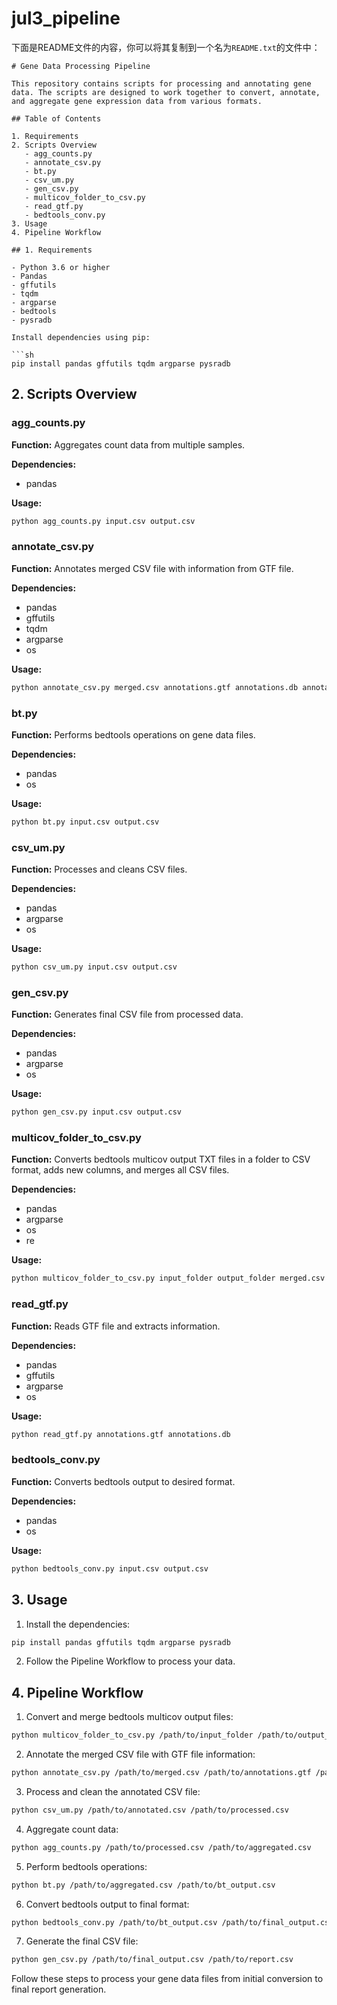 # jul3_pipeline
下面是README文件的内容，你可以将其复制到一个名为`README.txt`的文件中：

```
# Gene Data Processing Pipeline

This repository contains scripts for processing and annotating gene data. The scripts are designed to work together to convert, annotate, and aggregate gene expression data from various formats.

## Table of Contents

1. Requirements
2. Scripts Overview
   - agg_counts.py
   - annotate_csv.py
   - bt.py
   - csv_um.py
   - gen_csv.py
   - multicov_folder_to_csv.py
   - read_gtf.py
   - bedtools_conv.py
3. Usage
4. Pipeline Workflow

## 1. Requirements

- Python 3.6 or higher
- Pandas
- gffutils
- tqdm
- argparse
- bedtools
- pysradb

Install dependencies using pip:

```sh
pip install pandas gffutils tqdm argparse pysradb
```

## 2. Scripts Overview

### agg_counts.py

**Function:** Aggregates count data from multiple samples.

**Dependencies:** 
- pandas

**Usage:**
```sh
python agg_counts.py input.csv output.csv
```

### annotate_csv.py

**Function:** Annotates merged CSV file with information from GTF file.

**Dependencies:**
- pandas
- gffutils
- tqdm
- argparse
- os

**Usage:**
```sh
python annotate_csv.py merged.csv annotations.gtf annotations.db annotated.csv
```

### bt.py

**Function:** Performs bedtools operations on gene data files.

**Dependencies:**
- pandas
- os

**Usage:**
```sh
python bt.py input.csv output.csv
```

### csv_um.py

**Function:** Processes and cleans CSV files.

**Dependencies:**
- pandas
- argparse
- os

**Usage:**
```sh
python csv_um.py input.csv output.csv
```

### gen_csv.py

**Function:** Generates final CSV file from processed data.

**Dependencies:**
- pandas
- argparse
- os

**Usage:**
```sh
python gen_csv.py input.csv output.csv
```

### multicov_folder_to_csv.py

**Function:** Converts bedtools multicov output TXT files in a folder to CSV format, adds new columns, and merges all CSV files.

**Dependencies:**
- pandas
- argparse
- os
- re

**Usage:**
```sh
python multicov_folder_to_csv.py input_folder output_folder merged.csv
```

### read_gtf.py

**Function:** Reads GTF file and extracts information.

**Dependencies:**
- pandas
- gffutils
- argparse
- os

**Usage:**
```sh
python read_gtf.py annotations.gtf annotations.db
```

### bedtools_conv.py

**Function:** Converts bedtools output to desired format.

**Dependencies:**
- pandas
- os

**Usage:**
```sh
python bedtools_conv.py input.csv output.csv
```

## 3. Usage

1. Install the dependencies:

```sh
pip install pandas gffutils tqdm argparse pysradb
```

2. Follow the Pipeline Workflow to process your data.

## 4. Pipeline Workflow

1. Convert and merge bedtools multicov output files:

```sh
python multicov_folder_to_csv.py /path/to/input_folder /path/to/output_folder /path/to/merged.csv
```

2. Annotate the merged CSV file with GTF file information:

```sh
python annotate_csv.py /path/to/merged.csv /path/to/annotations.gtf /path/to/annotations.db /path/to/annotated.csv
```

3. Process and clean the annotated CSV file:

```sh
python csv_um.py /path/to/annotated.csv /path/to/processed.csv
```

4. Aggregate count data:

```sh
python agg_counts.py /path/to/processed.csv /path/to/aggregated.csv
```

5. Perform bedtools operations:

```sh
python bt.py /path/to/aggregated.csv /path/to/bt_output.csv
```

6. Convert bedtools output to final format:

```sh
python bedtools_conv.py /path/to/bt_output.csv /path/to/final_output.csv
```

7. Generate the final CSV file:

```sh
python gen_csv.py /path/to/final_output.csv /path/to/report.csv
```

Follow these steps to process your gene data files from initial conversion to final report generation.
```
